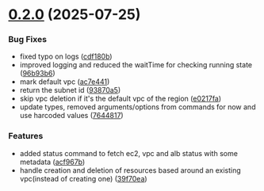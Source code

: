 # [0.2.0](https://github.com/ShivamBh/asobi/compare/v0.1.0...v0.2.0) (2025-07-25)


### Bug Fixes

* fixed typo on logs ([cdf180b](https://github.com/ShivamBh/asobi/commit/cdf180b563b21b2caa39a9d1477ba1d910b515cc))
* improved logging and reduced the waitTime for checking running state ([96b93b6](https://github.com/ShivamBh/asobi/commit/96b93b629a5349eab3bd7208ca848e76409633fc))
* mark default vpc ([ac7e441](https://github.com/ShivamBh/asobi/commit/ac7e4412e827d19a4bb7b6b3d9c40cc78ac7a5d2))
* return the subnet id ([93870a5](https://github.com/ShivamBh/asobi/commit/93870a57d8c2ebdeaf11124930aa7934b8cfb68c))
* skip vpc deletion if it's the default vpc of the region ([e0217fa](https://github.com/ShivamBh/asobi/commit/e0217fa59be1d46dfd8c42be991d57d69ec1fbd9))
* update types, removed arguments/options from commands for now and use harcoded values ([7644817](https://github.com/ShivamBh/asobi/commit/7644817cd9d940e83ef4e85d13c17b8a584642f7))


### Features

* added status command to fetch ec2, vpc and alb status with some metadata ([acf967b](https://github.com/ShivamBh/asobi/commit/acf967b765b13b9be2e5e91669589dfdf6bd0a13))
* handle creation and deletion of resources based around an existing vpc(instead of creating one) ([39f70ea](https://github.com/ShivamBh/asobi/commit/39f70eac815c34bc770518dfa5b3fbef1d93addf))
